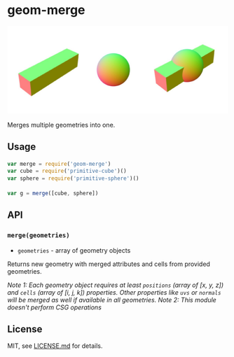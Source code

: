 # geom-merge

![](screenshot.jpg)

Merges multiple geometries into one.

## Usage

```javascript
var merge = require('geom-merge')
var cube = require('primitive-cube')()
var sphere = require('primitive-sphere')()

var g = merge([cube, sphere])
```

## API

### `merge(geometries)`

- `geometries` - array of geometry objects

Returns new geometry with merged attributes and cells from provided geometries.

*Note 1: Each geometry object requires at least `positions` (array of [x, y, z]) and `cells` (array of [i, j, k]) properties. Other properties like `uvs` or `normals` will be merged as well if available in all geometries.*
*Note 2: This module doesn't perform CSG operations*

## License

MIT, see [LICENSE.md](http://github.com/vorg/geom-merge/blob/master/LICENSE.md) for details.
